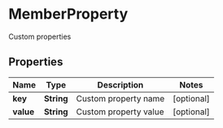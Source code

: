 

# MemberProperty

Custom properties

## Properties

| Name | Type | Description | Notes |
|------------ | ------------- | ------------- | -------------|
|**key** | **String** | Custom property name |  [optional] |
|**value** | **String** | Custom property value |  [optional] |



